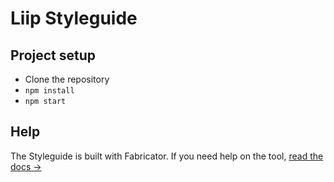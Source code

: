 # Liip Styleguide

## Project setup

* Clone the repository
* `npm install`
* `npm start`

## Help

The Styleguide is built with Fabricator. If you need help on the tool, [read the docs →](http://fbrctr.github.io/docs)
